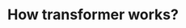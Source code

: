 ---
title: How transformer works?
tags: [ Deep Learning,Machine Learing , Research Papers,NLP]
style: fill
color: warning
description: Generative AI exists because of the transformer.
external_url: https://ig.ft.com/generative-ai/
---